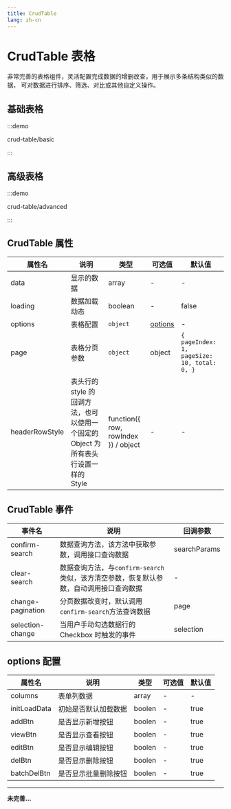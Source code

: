 ```yaml
---
title: CrudTable
lang: zh-cn
---
```


# CrudTable 表格

非常完善的表格组件，灵活配置完成数据的增删改查，用于展示多条结构类似的数据， 可对数据进行排序、筛选、对比或其他自定义操作。

## 基础表格

:::demo 

crud-table/basic

:::

## 高级表格

:::demo 

crud-table/advanced

:::


## CrudTable 属性

| 属性名    | 说明     | 类型     | 可选值      | 默认值                          |
| ------------------------- | --------------------------------------------------------------------------------------------------------------------------------------------------------------------------------------------------------------------------------------------------------------------------- | -------------------------------------------------------------------------------------------------------------------------------------------------------------------- | --------------------------------------------------- | ----------------------------------------------------------------------------------------------------------------------- |
| data | 显示的数据 | array | - | - |
| loading | 数据加载动态 | boolean | - | false |
| options | 表格配置 | `object` | [options](./crud-table#options-配置) | - |
| page | 表格分页参数 | `object` | object |  `{ pageIndex: 1, pageSize: 10, total: 0, }` |
| headerRowStyle | 表头行的 style 的回调方法，也可以使用一个固定的 Object 为所有表头行设置一样的 Style | function({ row, rowIndex }) / object | - |  - |


## CrudTable 事件

| 事件名    | 说明     | 回调参数 |
| ------------------------- | --------------------------------------------------------------------------------------------------------------------------------------------------------------------------------------------------------------------------------------------------------------------------- | -------------------------------------------------------------------------------------------------------------------------------------------------------------------- |
| confirm-search | 数据查询方法，该方法中获取参数，调用接口查询数据 | searchParams |
| clear-search | 数据查询方法，与`confirm-search`类似，该方清空参数，恢复默认参数，自动调用接口查询数据 | - |
| change-pagination | 分页数据改变时，默认调用`confirm-search`方法查询数据 | page |
| selection-change | 当用户手动勾选数据行的 Checkbox 时触发的事件 | selection |

## options 配置


| 属性名    | 说明     | 类型     | 可选值      | 默认值    |
| ------------------------- | --------------------------------------------------------------------------------------------------------------------------------------------------------------------------------------------------------------------------------------------------------------------------- | --------------------------------------------------- | --------------------------------------------------- | ----------------------------------------------------|
| columns | 表单列数据 | array | - | - |
| initLoadData | 初始是否默认加载数据 | boolen | - | true |
| addBtn | 是否显示新增按钮 | boolen | - | true |
| viewBtn | 是否显示查看按钮 | boolen | - | true |
| editBtn | 是否显示编辑按钮 | boolen | - | true |
| delBtn | 是否显示删除按钮 | boolen | - | true |
| batchDelBtn | 是否显示批量删除按钮 | boolen | - | true |




****
**未完善...**